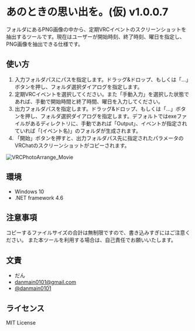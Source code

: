 # あのときの思い出を。(仮) v1.0.0.7

フォルダにあるPNG画像の中から、定期VRCイベントのスクリーンショットを抽出するツールです。現在はユーザーが開始時刻、終了時刻、曜日を指定し、PNG画像を抽出できる仕様です。

## 使い方
1. 入力フォルダパスにパスを指定します。ドラッグ&ドロップ、もしくは「...」ボタンを押し、フォルダ選択ダイアログを指定します。
2. 定期VRCイベントを選択してください。また「手動入力」を選択した状態であれば、手動で開始時間と終了時間、曜日を入力してください。
3. 出力フォルダパスを指定します。ドラッグ&ドロップ、もしくは「...」ボタンを押し、フォルダ選択ダイアログを指定します。デフォルトではexeファイルがあるディレクトリに、手動であれば「Output」、イベントが指定されていれば「(イベント名)」のフォルダが生成されます。
4. 「開始」ボタンを押すと、出力フォルダパス先に指定されたパラメータのVRChatのスクリーンショットがコピーされます。

![VRCPhotoArrange_Movie](https://user-images.githubusercontent.com/39612143/150947855-a21bd1cd-86a1-4f81-8bbe-76efcb8559fb.gif)

## 環境

* Windows 10
* .NET framework 4.6

## 注意事項

コピーするファイルサイズの合計は無制限ですので、書き込みすぎにはご注意ください。
また本ツールを利用する場合は、自己責任でお願いいたします。


## 文責

* だん
* danmain0101@gmail.com
* [@danmain0101](https://twitter.com/danmain0101)


## ライセンス

MIT License